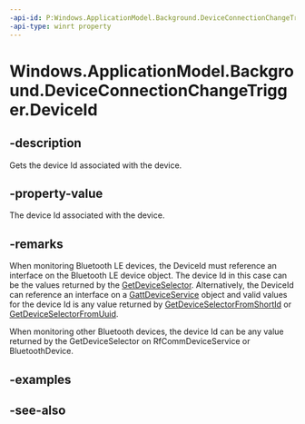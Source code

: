```yaml
---
-api-id: P:Windows.ApplicationModel.Background.DeviceConnectionChangeTrigger.DeviceId
-api-type: winrt property
---
```


<!-- Property syntax
public string DeviceId { get; }
-->

# Windows.ApplicationModel.Background.DeviceConnectionChangeTrigger.DeviceId

## -description
Gets the device Id associated with the device.

## -property-value
The device Id associated with the device.

## -remarks
When monitoring Bluetooth LE devices, the DeviceId must reference an interface on the Bluetooth LE device object. The device Id in this case can be the values returned by the [GetDeviceSelector](../windows.devices.bluetooth/bluetoothledevice_getdeviceselector_838466080.md). Alternatively, the DeviceId can reference an interface on a [GattDeviceService](../windows.devices.bluetooth.genericattributeprofile/gattdeviceservice.md) object and valid values for the device Id is any value returned by [GetDeviceSelectorFromShortId](../windows.devices.bluetooth.genericattributeprofile/gattdeviceservice_getdeviceselectorfromshortid.md) or [GetDeviceSelectorFromUuid](../windows.devices.bluetooth.genericattributeprofile/gattdeviceservice_getdeviceselectorfromuuid.md).

When monitoring other Bluetooth devices, the device Id can be any value returned by the GetDeviceSelector on RfCommDeviceService or BluetoothDevice.

## -examples

## -see-also
